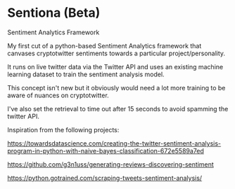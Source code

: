 # Sentiona (Beta)
Sentiment Analytics Framework

My first cut of a python-based Sentiment Analytics framework that canvases cryptotwitter sentiments towards a particular project/personality.

It runs on live twitter data via the Twitter API and uses an existing machine learning dataset to train the sentiment analysis model. 

This concept isn't new but it obviously would need a lot more training to be aware of nuances on cryptotwitter.

I've also set the retrieval to time out after 15 seconds to avoid spamming the twitter API.

Inspiration from the following projects:

https://towardsdatascience.com/creating-the-twitter-sentiment-analysis-program-in-python-with-naive-bayes-classification-672e5589a7ed

https://github.com/g3n1uss/generating-reviews-discovering-sentiment

https://python.gotrained.com/scraping-tweets-sentiment-analysis/  

